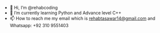 - 👋 Hi, I’m @rehabcoding
- 🌱 I’m currently learning Python and Advance level C++
- 📫 How to reach me my email which is rehabtasawar14@gmail.com and Whatsapp: +92 310 9551403

<!---
rehabcoding/rehabcoding is a ✨ special ✨ repository because its `README.md` (this file) appears on your GitHub profile.
You can click the Preview link to take a look at your changes.
--->

